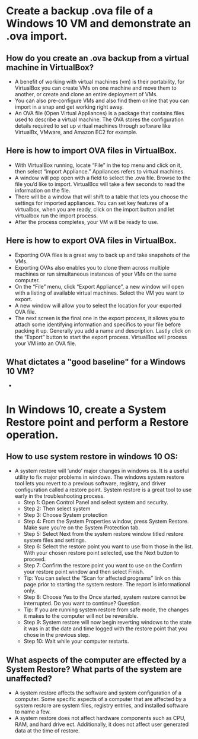 # Create a backup .ova file of a Windows 10 VM and demonstrate an .ova import.
## How do you create an .ova backup from a virtual machine in VirtualBox?
- A benefit of working with virtual machines (vm) is their portability, for VirtualBox you can create VMs on one machine and move them to another, or create and clone an entire deployment of VMs.
- You can also pre-configure VMs and also find them online that you can import in a snap and get working right away. 
- An OVA file (Open Virtual Appliances) is a package that contains files used to describe a virtual machine. The OVA stores the configuration details required to set up virtual machines through software like VirtualBx, VMware, and Amazon EC2 for example.
## Here is how to import OVA files in VirtualBox.
- With VirtualBox running, locate “File” in the top menu and click on it, then select “import Appliance.” Appliances refers to virtual machines. 
- A window will pop open with a field to select the .ova file. Browse to the file you’d like to import. VirtualBox will take a few seconds to read the information on the file.
- There will be a window that will shift to a table that lets you choose the settings for imported appliances. You can set key features of a virtualbox, when you are ready, click on the import button and let virtualbox run the import process.
- After the process completes, your VM will be ready to use. 
## Here is how to export OVA files in VirtualBox. 
- Exporting OVA files is a great way to back up and take snapshots of the VMs.
- Exporting OVAs also enables you to clone them across multiple machines or run simultaneous instances of your VMs on the same computer. 
- On the “File” menu, click “Export Appliance”, a new window will open with a listing of available virtual machines. Select the VM you want to export. 
- A new window will allow you to select the location for your exported OVA file. 
- The next screen is the final one in the export process, it allows you to attach some identifying information and specifics to your file before packing it up.  Generally you add a name and description. Lastly click on the “Export” button to start the export process. 
VirtualBox will process your VM into an OVA file.
## What dictates a "good baseline" for a Windows 10 VM?
-
# In Windows 10, create a System Restore point and perform a Restore operation.
## How to use system restore in windows 10 OS:
- A system restore will ‘undo’ major changes in windows os. It is a useful utility to fix major problems in windows. The windows system restore tool lets you revert to a previous software, registry, and driver configuration called a restore point. System restore is a great tool to use early in the troubleshooting process.
  - Step 1: Open Control Panel and select system and security. 
  - Step 2: Then select system
  - Step 3: Choose System protection
  - Step 4: From the System Properties window, press System Restore. Make sure you’re on the System Protection tab. 
  - Step 5: Select Next from the system restore window titled restore system files and settings. 
  - Step 6: Select the restore point you want to use from those in the list. With your chosen restore point selected, use the Next button to proceed. 
  - Step 7: Confirm the restore point you want to use on the Confirm your restore point window and then select Finish. 
  - Tip: You can select the “Scan for affected programs” link on this page prior to starting the system restore. The report is informational only.
  - Step 8: Choose Yes to the Once started, system restore cannot be interrupted. Do you want to continue? Question. 
  - Tip: If you are running system restore from safe mode, the changes it makes to the computer will not be reversible. 
  - Step 9: System restore will now begin reverting windows to the state it was in at the date and time logged with the restore point that you chose in the previous step. 
  - Step 10: Wait while your computer restarts.  
## What aspects of the computer are effected by a System Restore? What parts of the system are unaffected?
- A system restore affects the software and system configuration of a computer. Some specific aspects of a computer that are affected by a system restore are system files, registry entries, and installed software to name a few. 
- A system restore does not affect hardware components such as CPU, RAM, and hard drive ect. Additionally, it does not affect user generated data at the time of restore. 
